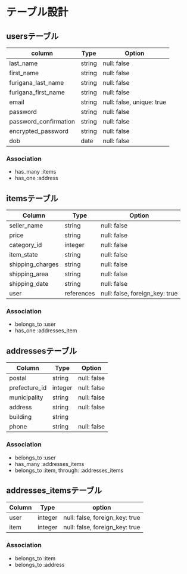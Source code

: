 # テーブル設計

## usersテーブル

| column                  | Type   | Option                    |
| ----------------------- | ------ | ------------------------- |
| last_name               | string | null: false               |
| first_name              | string | null: false               |
| furigana_last_name      | string | null: false               |
| furigana_first_name     | string | null: false               | 
| email                   | string | null: false, unique: true |
| password                | string | null: false               |
| password_confirmation   | string | null: false               |
| encrypted_password      | string | null: false               |
| dob                     | date   | null: false               |

### Association

- has_many :items
- has_one :address

## itemsテーブル

| Column           | Type        | Option                         |
| ---------------- | ----------- | ------------------------------ |
| seller_name      | string      | null: false                    |
| price            | string      | null: false                    |
| category_id      | integer     | null: false                    |
| item_state       | string      | null: false                    |
| shipping_charges | string      | null: false                    |
| shipping_area    | string      | null: false                    |
| shipping_date    | string      | null: false                    |
| user             | references  | null: false, foreign_key: true |

### Association

- belongs_to :user
- has_one :addresses_item


## addressesテーブル

| Column         | Type    | Option      |
| -------------- | ------- | ----------- |
| postal         | string  | null: false |
| prefecture_id  | integer | null: false |
| municipality   | string  | null: false |
| address        | string  | null: false |
| building       | string  |             |
| phone          | string  | null: false |

### Association

- belongs_to :user
- has_many :addresses_items
- belongs_to :item, through: :addresses_items

## addresses_itemsテーブル

| Column  | Type    | option                         |
| ------- | ------- | ------------------------------ |
| user    | integer | null: false, foreign_key: true |
| item    | integer | null: false, foreign_key: true |

### Association
- belongs_to :item
- belongs_to :address